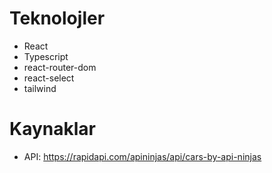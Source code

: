 # Teknolojler

- React
- Typescript
- react-router-dom
- react-select
- tailwind

# Kaynaklar

- API: https://rapidapi.com/apininjas/api/cars-by-api-ninjas
